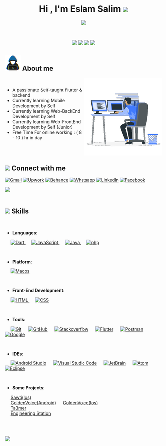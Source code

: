 <h1 align="center"><b>Hi , I'm Eslam Salim </b><img src="https://media.giphy.com/media/hvRJCLFzcasrR4ia7z/giphy.gif" width="35"></h1>

<p align="center">
  <a href="https://github.com/DenverCoder1/readme-typing-svg"><img src="https://readme-typing-svg.herokuapp.com?font=Time+New+Roman&color=cyan&size=25&center=true&vCenter=true&width=600&height=100&lines=Assalamu+O+Alaikum+Warahmatullah..&hearts;++;Self-taught+mobile+Developer,;Computer+Science+Student,;Active+Learner/Researcher,;Love+to+learn+new+stuffs..<3"></a>
</p>


<br>

 <p align="center">
<img src="https://img.shields.io/badge/Age-24-blue" />
  <img src="https://img.shields.io/badge/Focus-Flutter Developer-brightgreen" />
  <img src="https://img.shields.io/badge/Lives-Egypt,Ismailia-success" />
  <img src="https://img.shields.io/badge/Languages-English%20%26%20Arabic-brightgreen" />
</p>

	
## <picture><img src = "https://github.com/0xAbdulKhalid/0xAbdulKhalid/raw/main/assets/mdImages/about_me.gif" width = 50px></picture> **About me**

<picture> <img align="right" src="https://github.com/0xAbdulKhalid/0xAbdulKhalid/raw/main/assets/mdImages/Right_Side.gif" width = 250px></picture>

<br>

- A passionate Self-taught Flutter & backend
- Currently learning Mobile Development by Self
- Currently learning Web-BackEnd Development by Self
- Currently learning Web-FrontEnd Development by Self (Junior)
- Free Time For online working : ( 8 - 10 ) hr in day
<!-- - Personal website [link](https://www.0xabdulkhalid.ml)
- I’m currently open for an Intern or a new job opportunity, this is [my resume](https://read.cv/0xabdulkhalid)-->

<br><br>
## <img src="https://media.giphy.com/media/iY8CRBdQXODJSCERIr/giphy.gif" width="30px"> Connect with me
<p align="left">
	<a href="mailto:eslamsalim40@gmail.com"><img img src="https://img.shields.io/badge/gmail-%23EA4335.svg?style=plastic&logo=gmail&logoColor=white" alt="Gmail"/></a>
	<a href="https://www.upwork.com/freelancers/~016ea86fc656dd451b"><img img src="https://img.shields.io/badge/upwork-%2325D366.svg?style=plastic&logo=upwork&logoColor=white" alt="Upwork"/></a>
	<a href="https://www.behance.net/eslamsalim"><img src="https://img.shields.io/badge/behance-%231877F2.svg?style=plastic&logo=behance&logoColor=white" alt="Behance"/></a>
	<a href="https://wa.me/00201097885976"><img src="https://img.shields.io/badge/whatsapp-%2325D366.svg?style=plastic&logo=whatsapp&logoColor=white" alt="Whatsapp"/></a>
	<a href="https://www.linkedin.com/in/eslam-salim-470120160/"><img src="https://img.shields.io/badge/linkedin-%230A66C2.svg?style=plastic&logo=linkedin&logoColor=white" alt="LinkedIn"/></a>
	<a href="https://www.facebook.com/eslam.salim.39"><img src="https://img.shields.io/badge/facebook-%231877F2.svg?style=plastic&logo=facebook&logoColor=white" alt="Facebook"/></a>
	<!--<a href="https://www.instagram.com/ahmed_7oskaa/"><img src="https://img.shields.io/badge/instagram-%23E4405F.svg?style=plastic&logo=instagram&logoColor=white" alt="Instagram"/></a>
	<a href="https://msng.link/o/?ahmed.7oskaa=sc"><img src="https://img.shields.io/badge/snapchat-%23FFFC00.svg?style=plastic&logo=snapchat&logoColor=black" alt="Snap Chat"/></a>-->
</p>
<img src="https://user-images.githubusercontent.com/73097560/115834477-dbab4500-a447-11eb-908a-139a6edaec5c.gif"><br><br>

## <img src="https://media2.giphy.com/media/QssGEmpkyEOhBCb7e1/giphy.gif?cid=ecf05e47a0n3gi1bfqntqmob8g9aid1oyj2wr3ds3mg700bl&rid=giphy.gif" width ="25"><b> Skills</b>
<br>

- **Languages**:

<p align="left"> 
  &emsp; 
  <a href="https://dart.dev" target="_blank"> 
    <img alt="Dart" src="https://img.shields.io/badge/Dart%20-%232370ED.svg?style=plastic&logo=dart&logoColor=white">
  </a>    
  <!--  &emsp;
  <a href="https://www.w3schools.com/cpp/" target="_blank"> 
    <img alt="C++" src="https://img.shields.io/badge/C++%20-%2300599C.svg?style=plastic&logo=c%2B%2B&logoColor=white">
  </a> -->
  &emsp;
  <a href="https://developer.mozilla.org/en-US/docs/Web/JavaScript" target="_blank"> 
     <img alt="JavaScript" src="https://img.shields.io/badge/JavaScript%20-%23F7DF1E.svg?style=plastic&logo=javascript&logoColor=black">
   </a>
  &emsp;
  <a href="https://www.java.com" target="_blank"> 
    <img alt="Java" src="https://img.shields.io/badge/Java-%23007396.svg?style=plastic&logo=java&logoColor=white">
  </a>
  &emsp;
  <a href="https://www.php.net" target="_blank"> 
    <img alt="php" src="https://img.shields.io/badge/Php-%232C2255.svg?style=plastic&logo=php&logoColor=white">
  </a>
 <!-- &emsp;
   <a href="https://www.python.org" target="_blank">
    <img alt="Python" src="https://img.shields.io/badge/Python%20-%2314354C.svg?style=plastic&logo=python&logoColor=white">
  </a>-->
</p>

<br>

- **Platform**:

 <p align="left"> 
   &emsp; 
   <a href="https://www.apple.com/eg/macos/ventura/" target="_blank"> 
    <img alt="Macos" src="https://img.shields.io/badge/Macos%20-%232370ED.svg?style=plastic&logo=apple&logoColor=white">
   </a> 
 </p>
    <br>
    
- **Front-End Development**:

<p align="left"> 
  &emsp; 
  <a href="https://www.w3.org/html/" target="_blank"> 
   <img alt="HTML" src="https://img.shields.io/badge/HTML5%20-%23E34F26.svg?style=plastic&logo=html5&logoColor=white">
  </a>   
  &emsp;
  <a href="https://www.w3schools.com/css/" target="_blank">
    <img alt="CSS" src="https://img.shields.io/badge/CSS%20-%231572B6.svg?style=plastic&logo=css3&logoColor=white">
  </a> 
</p>

<br>

<!--- **Cloud Hosting**:

    ![Github Pages](https://img.shields.io/badge/GitHub%20Pages-%23327FC7.svg?style=for-the-badge&logo=github&logoColor=white)
    
<br>-->
- **Tools**:

 <p align="left">
  &emsp;
    <a href="#"><img alt="Git" src="https://img.shields.io/badge/git-%23F05033.svg?style=plastic&logo=git&logoColor=white"></a>
  &emsp;
    <a href="#"><img alt="GitHub" src="https://img.shields.io/badge/github-%23121011.svg?style=plastic&logo=github&logoColor=white"></a>
  &emsp;
    <a href="#"><img alt="Stackoverflow" src="https://img.shields.io/badge/stackoverflow-%23E34F26.svg?style=plastic&logo=stackoverflow&logoColor=white"></a>
  &emsp;
    <a href="#"><img alt="Flutter" src="https://img.shields.io/badge/flutter-%232370ED.svg?style=plastic&logo=flutter&logoColor=white"></a>
  &emsp;
    <a href="#"><img alt="Postman" src="https://img.shields.io/badge/postman-%23F05033.svg?style=plastic&logo=postman&logoColor=white"></a>
  &emsp;
    <a href="#"><img alt="Google" src="https://img.shields.io/badge/google-%234285F4.svg?style=plastic&logo=google&logoColor=white" /></a>
</p>
<br>


- **IDEs**:

 <p align="left">
  &emsp;
    <a href="#"><img alt="Android Studio" src="https://img.shields.io/badge/Android%20Studio-06d6a0.svg?style=plastic&logo=android-studio&logoColor=white"></a>
  &emsp;
    <a href="#"><img alt="Visual Studio Code" src="https://img.shields.io/badge/Visual%20Studio%20Code-0078d7.svg?style=plastic&logo=visual-studio-code&logoColor=white"></a>
  &emsp;
    <a href="#"><img alt="JetBrain" src="https://img.shields.io/badge/jetbrains-%23000000.svg?style=plastic&logo=jetbrains&logoColor=white" /></a>
  &emsp;
    <a href="#"><img alt="Atom" src="https://img.shields.io/badge/atom-%2366595C.svg?&style=plastic&logo=atom&logoColor=white" /></a>
  &emsp;
    <a href="#"><img alt="Eclipse" src="https://img.shields.io/badge/eclipse-%232C2255.svg?&style=plastic&logo=eclipse%20ide&logoColor=white" /></a>
</p>
<br>

 - **Some Projects**:

 <p align="left">
  &emsp;
    <a href="[https://play.google.com/store/apps/details?id=com.goldenvoice](https://apps.apple.com/us/app/%D8%B5%D9%88%D8%AA%D9%8A-%D8%B1%D8%A7%D8%AF%D9%8A%D9%88-%D9%85%D8%B5%D8%B1/id6444422741)">Sawti(Ios)</a>
    <br>
  &emsp;
    <a href="https://play.google.com/store/apps/details?id=com.goldenvoice">GoldenVoice(Android)</a>
  &emsp;
    <a href="https://apps.apple.com/app/%D8%AC%D9%88%D9%84%D8%AF%D9%86-%D9%81%D9%88%D9%8A%D8%B3/id1636086737">GoldenVoice(Ios)</a>
<br>
  &emsp;
    <a href="https://play.google.com/store/apps/details?id=com.superuser.ta3mer">Ta3mer</a>
<br>
   &emsp;
    <a href="https://play.google.com/store/apps/details?id=com.smz.engineering_station">Engineering Station</a>
  </p>
<br>
<br>


<!--

## <img src="https://media.giphy.com/media/iY8CRBdQXODJSCERIr/giphy.gif" width="35"><b> Github Stats </b>
<br>



<br>
<br>
<br>

-----

<br>
<br>

## <b> Let's Connect..!</b><img src="https://github.com/0xAbdulKhalid/0xAbdulKhalid/raw/main/assets/mdImages/handshake.gif" width ="80">
<br>
<div align='left'>

<ul>

<li>
<a href="https://linkedin.com/in/0xabdulkhalid" target="_blank">
<img src="https://img.shields.io/badge/linkedin:  0xabdulkhalid-%2300acee.svg?color=405DE6&style=for-the-badge&logo=linkedin&logoColor=white" alt=linkedin style="margin-bottom: 5px;"/>
</a>
</li>

<br>

<li>
<a href="https://twitter.com/0xabdulkhalid" target="_blank">
<img src="https://img.shields.io/badge/twitter:  0xabdulkhalid-%2300acee.svg?color=1DA1F2&style=for-the-badge&logo=twitter&logoColor=white" alt=twitter style="margin-bottom: 5px;"/>
</a>
</li>

<br>

<li>
<a href="mailto:0xabdulkhalid@gmail.com" target="_blank">
<img src="https://img.shields.io/badge/gmail:  0xabdulkhalid-%23EA4335.svg?style=for-the-badge&logo=gmail&logoColor=white" t=mail style="margin-bottom: 5px;" />
</a>
</li>
	
</ul>
</div>
-->
<br>
<img src="https://user-images.githubusercontent.com/73097560/115834477-dbab4500-a447-11eb-908a-139a6edaec5c.gif">
<br>
<br>
<br>

<!--<div align='center'>

## <b>السَّلاَمُ عَلَيْكُمْ وَرَحْمَةُ اللهِ وَبَرَكَاتُهُ...✨</b>

</div>-->
<br>
<br>
<br>
<br>



